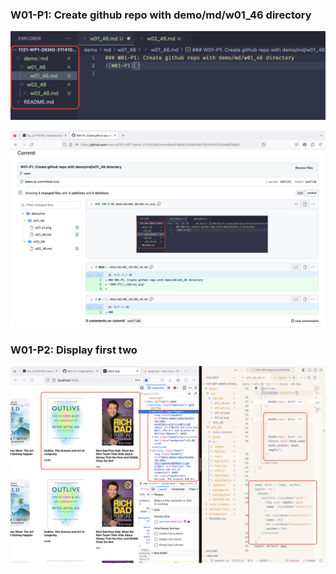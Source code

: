 ### W01-P1: Create github repo with demo/md/w01_46 directory
![W01-P1](./w01-p1.png)

![W01-P1-2](./w01-p1-2.png)

### W01-P2: Display first two <Book />
![W01-P2](W01-P2.png)